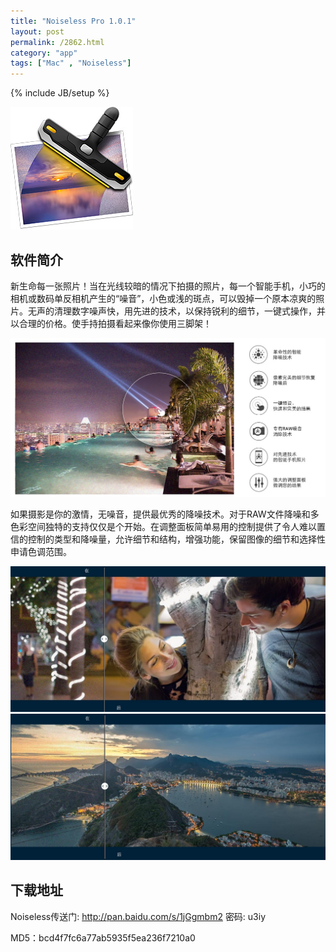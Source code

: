 ```yaml
---
title: "Noiseless Pro 1.0.1"
layout: post
permalink: /2862.html
category: "app"
tags: ["Mac" , "Noiseless"]
---
```

{% include JB/setup %}

<img class=" aligncenter" src="/wp-content/uploads/sinapicv2-backup/2862-ww2-large-005V4vEUjw1erdn5rbesfj305g05gmxf.jpg" alt="Noiseless Pro 1.0.1" />

## 软件简介

新生命每一张照片！当在光线较暗的情况下拍摄的照片，每一个智能手机，小巧的相机或数码单反相机产生的“噪音”，小色或浅的斑点，可以毁掉一个原本凉爽的照片。无声的清理数字噪声快，用先进的技术，以保持锐利的细节，一键式操作，并以合理的价格。使手持拍摄看起来像你使用三脚架！

<img class=" aligncenter" src="/wp-content/uploads/sinapicv2-backup/2862-ww2-large-005V4vEUjw1erdn8m56utj30u00f679f.jpg" alt="Noiseless Pro 1.0.1" />

如果摄影是你的激情，无噪音，提供最优秀的降噪技术。对于RAW文件降噪和多色彩空间独特的支持仅仅是个开始。在调整面板简单易用的控制提供了令人难以置信的控制的类型和降噪量，允许细节和结构，增强功能，保留图像的细节和选择性申请色调范围。

<img class=" aligncenter" src="/wp-content/uploads/sinapicv2-backup/2862-ww1-large-005V4vEUjw1erdn9xvb64j30t00dedjb.jpg" alt="Noiseless Pro 1.0.1" />

<img class=" aligncenter" src="/wp-content/uploads/sinapicv2-backup/2862-ww2-large-005V4vEUjw1erdnkavg10j30t40dkwi7.jpg" alt="Noiseless Pro 1.0.1" />

## 下载地址

Noiseless传送门: <http://pan.baidu.com/s/1jGgmbm2> 密码: u3iy

MD5：bcd4f7fc6a77ab5935f5ea236f7210a0


